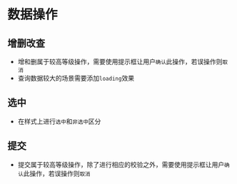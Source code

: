 # 数据操作

## 增删改查
* 增和删属于较高等级操作，需要使用提示框让用户`确认`此操作，若误操作则`取消`
* 查询数据较大的场景需要添加`loading`效果
## 选中
* 在样式上进行`选中`和`非选中`区分
## 提交
* 提交属于较高等级操作，除了进行相应的校验之外，需要使用提示框让用户`确认`此操作，若误操作则`取消`